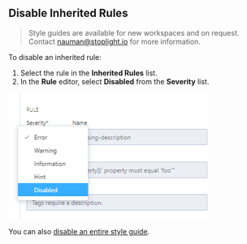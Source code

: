 ## Disable Inherited Rules

<!-- theme: info -->
<!--Shared style guides are available on the **Professional** and **Enterprise** plans.--> 

> Style guides are available for new workspaces and on request. Contact nauman@stoplight.io for more information.

To disable an inherited rule:

1. Select the rule in the **Inherited Rules** list.
2. In the **Rule** editor, select **Disabled** from the **Severity** list.

![Disable a rule](../assets/images/style-guide-disable-rule.png)

You can also [disable an entire style guide](d-enable-style-guide.md#disable-a-style-guide).